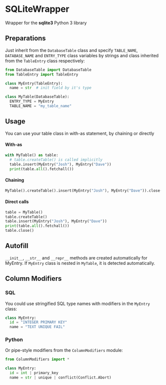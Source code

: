 # SQLiteWrapper
Wrapper for the **sqlite3** Python 3 library

## Preparations
Just inherit from the `DatabaseTable` class and specify `TABLE_NAME`,
`DATABASE_NAME` and `ENTRY_TYPE` class variables by strings and class inherited
from the `TableEntry` class respectively:
``` Python
from DatabaseTable import DatabaseTable
from TableEntry import TableEntry

class MyEntry(TableEntry):
  name = str  # init field by it's type

class MyTable(DatabaseTable):
  ENTRY_TYPE = MyEntry
  TABLE_NAME = "my_table_name"
```

## Usage
You can use your table class in with-as statement, by chaining or directly

#### With-as
``` Python
with MyTable() as table:
  # table.createTable() is called implicitly
  table.insert(MyEntry("Josh"), MyEntry("Dave"))
  print(table.all().fetchall())
```

#### Chaining
``` Python
MyTable().createTable().insert(MyEntry("Josh"), MyEntry("Dave")).close()
```

#### Direct calls
``` Python
table = MyTable()
table.createTable()
table.insert(MyEntry("Josh"), MyEntry("Dave"))
print(table.all().fetchall())
table.close()
```

## Autofill
`__init__`, `__str__` and `__repr__` methods are created automatically for MyEntry.
If `MyEntry` class is nested in `MyTable`, it is detected automatically.


## Column Modifiers
### SQL
You could use stringified SQL type names with modifiers in the `MyEntry` class:
``` Python
class MyEntry:
  id = "INTEGER PRIMARY KEY"
  name = "TEXT UNIQUE FAIL"
```

### Python
Or pipe-style modifiers from the `ColumnModifiers` module:
``` Python
from ColumnModifiers import *

class MyEntry:
  id = int | primary_key
  name = str | unique | conflict(Conflict.Abort)
```
